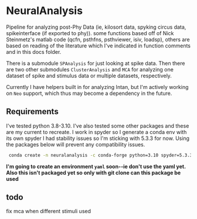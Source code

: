 # NeuralAnalysis
Pipeline for analyzing post-Phy Data (ie, kilosort data, spyking circus data, spikeinterface (if exported to phy)).
some functions based off of Nick Steinmetz's matlab code (qcfn, psthfns, psthviewer, isiv, loadsp), others are based on reading of the literature which I've indicated in 
function comments and in this docs folder. 

There is a submodule `SPAnalysis` for just looking at spike data. Then there are two other submodules `ClusterAnalysis` and `MCA` for analyzing one dataset of spike and stimulus data or multiple datasets, respectively. 

Currently I have helpers built in for analyzing Intan, but I'm actively working on `Neo` support, which thus may become a dependency in the future.

## Requirements

I've tested python 3.8-3.10. I've also tested some other packages and these are my current to recreate. I work in spyder so I generate a conda env with its own spyder I had stability issues so I'm sticking with 5.3.3 for now. Using the packages below will prevent any compatibility issues.

```bash
 conda create -n neuralanalysis -c conda-forge python=3.10 spyder=5.3.3 numpy=1.23 pandas=1.5 scipy=1.10 matplotlib h5py=3.8 seaborn=0.12 scikit-learn cython=0.29 sympy=1.11 numba
 ```
 **I'm going to create an environment `yaml` soon--ie don't use the yaml yet.**
 **Also this isn't packaged yet so only with git clone can this package be used**


## todo
fix mca when different stimuli used
